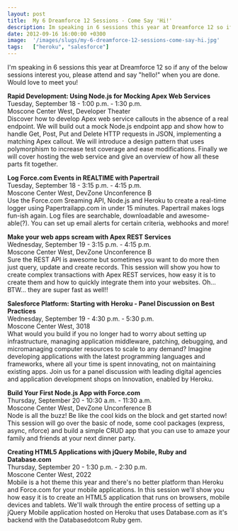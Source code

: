 ```yaml
---
layout: post
title:  My 6 Dreamforce 12 Sessions - Come Say 'Hi!'
description: Im speaking in 6 sessions this year at Dreamforce 12 so if any of the below sessions interest you, please attend and say hello! when you are done. Would love to meet you!  Rapid Development- Using Node.js for Mocking Apex Web Services Tuesday, September 18 - 1-00 p.m. - 1-30 p.m. Moscone Center West, Developer Theater Discover how to develop Apex web service callouts in the absence of a real endpoint. We will build out a mock Node.js endpoint app and show how to handle Get, Post, Put and Delete 
date: 2012-09-16 16:00:00 +0300
image:  '/images/slugs/my-6-dreamforce-12-sessions-come-say-hi.jpg'
tags:   ["heroku", "salesforce"]
---
```

<p>I'm speaking in 6 sessions this year at Dreamforce 12 so if any of the below sessions interest you, please attend and say "hello!" when you are done. Would love to meet you!</p>
<p><strong>Rapid Development: Using Node.js for Mocking Apex Web Services</strong><br>
Tuesday, September 18 - 1:00 p.m. - 1:30 p.m.	<br>
Moscone Center West, Developer Theater	<br>
Discover how to develop Apex web service callouts in the absence of a real endpoint. We will build out a mock Node.js endpoint app and show how to handle Get, Post, Put and Delete HTTP requests in JSON, implementing a matching Apex callout. We will introduce a design pattern that uses polymorphism to increase test coverage and ease modifications. Finally we will cover hosting the web service and give an overview of how all these parts fit together.</p>
<p><strong>Log Force.com Events in REALTIME with Papertrail</strong><br>
Tuesday, September 18 - 3:15 p.m. - 4:15 p.m.<br>
Moscone Center West, DevZone Unconference B<br>
Use the Force.com Sreaming API, Node.js and Heroku to create a real-time logger using Papertrailapp.com in under 15 minutes. Papertrail makes logs fun-ish again. Log files are searchable, downloadable and awesome-able(?). You can set up email alerts for certain criteria, webhooks and more!</p>
<p><strong>Make your web apps scream with Apex REST Services</strong><br>
Wednesday, September 19 - 3:15 p.m. - 4:15 p.m.	<br>
Moscone Center West, DevZone Unconference B<br>
Sure the REST API is awesome but sometimes you want to do more then just query, update and create records. This session will show you how to create complex transactions with Apex REST services, how easy it is to create them and how to quickly integrate them into your websites. Oh... BTW... they are super fast as well!!</p>
<p><strong>Salesforce Platform: Starting with Heroku - Panel Discussion on Best Practices</strong><br>
Wednesday, September 19 - 4:30 p.m. - 5:30 p.m.<br>
Moscone Center West, 3018<br>
What would you build if you no longer had to worry about setting up infrastructure, managing application middleware, patching, debugging, and micromanaging computer resources to scale to any demand? Imagine developing applications with the latest programming languages and frameworks, where all your time is spent innovating, not on maintaining existing apps. Join us for a panel discussion with leading digital agencies and application development shops on Innovation, enabled by Heroku.</p>
<p><strong>Build Your First Node.js App with Force.com</strong><br>
Thursday, September 20 - 10:30 a.m. - 11:30 a.m.<br>
Moscone Center West, DevZone Unconference B<br>
Node is all the buzz! Be like the cool kids on the block and get started now! This session will go over the basic of node, some cool packages (express, async, nforce) and build a simple CRUD app that you can use to amaze your family and friends at your next dinner party.</p>
<p><strong>Creating HTML5 Applications with jQuery Mobile, Ruby and Database.com</strong>	<br>
Thursday, September 20 - 1:30 p.m. - 2:30 p.m.<br>
Moscone Center West, 2022<br>
Mobile is a hot theme this year and there's no better platform than Heroku and Force.com for your mobile applications. In this session we'll show you how easy it is to create an HTML5 application that runs on browsers, mobile devices and tablets. We'll walk through the entire process of setting up a jQuery Mobile application hosted on Heroku that uses Database.com as it's backend with the Databasedotcom Ruby gem.</p>


